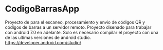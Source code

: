 # CodigoBarrasApp
Proyecto de para el escaneo, procesamiento y envío de códigos QR y códigos de barras a un servidor remoto.
Proyecto disenado para trabajar con android 7.0 en adelante. 
Solo es necesario compilar el proyecto con una de las ultimas versiones de android studio. 
https://developer.android.com/studio/
